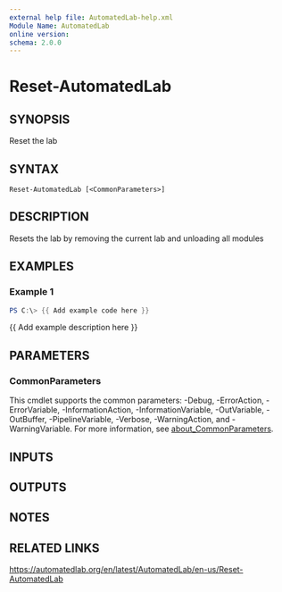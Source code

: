 ```yaml
---
external help file: AutomatedLab-help.xml
Module Name: AutomatedLab
online version:
schema: 2.0.0
---
```


# Reset-AutomatedLab

## SYNOPSIS
Reset the lab

## SYNTAX

```
Reset-AutomatedLab [<CommonParameters>]
```

## DESCRIPTION
Resets the lab by removing the current lab and unloading all modules

## EXAMPLES

### Example 1
```powershell
PS C:\> {{ Add example code here }}
```

{{ Add example description here }}

## PARAMETERS

### CommonParameters
This cmdlet supports the common parameters: -Debug, -ErrorAction, -ErrorVariable, -InformationAction, -InformationVariable, -OutVariable, -OutBuffer, -PipelineVariable, -Verbose, -WarningAction, and -WarningVariable. For more information, see [about_CommonParameters](http://go.microsoft.com/fwlink/?LinkID=113216).

## INPUTS

## OUTPUTS

## NOTES

## RELATED LINKS
https://automatedlab.org/en/latest/AutomatedLab/en-us/Reset-AutomatedLab
